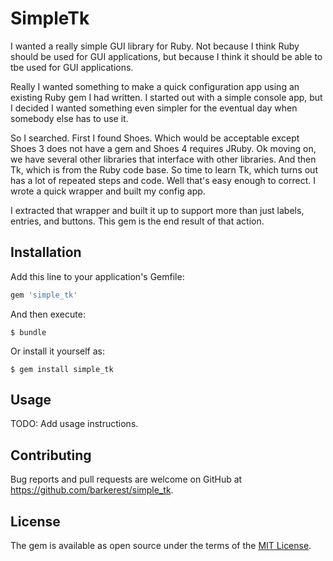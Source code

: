 # SimpleTk

I wanted a really simple GUI library for Ruby.  Not because I think Ruby should be used for GUI
applications, but because I think it should be able to tbe used for GUI applications.

Really I wanted something to make a quick configuration app using an existing Ruby gem I had 
written. I started out with a simple console app, but I decided I wanted something even simpler
for the eventual day when somebody else has to use it.

So I searched.  First I found Shoes.  Which would be acceptable except Shoes 3 does not have a gem
and Shoes 4 requires JRuby.  Ok moving on, we have several other libraries that interface with other
libraries.  And then Tk, which is from the Ruby code base.  So time to learn Tk, which turns out has
a lot of repeated steps and code.  Well that's easy enough to correct.  I wrote a quick wrapper and
built my config app.

I extracted that wrapper and built it up to support more than just labels, entries, and buttons.
This gem is the end result of that action.

## Installation

Add this line to your application's Gemfile:

```ruby
gem 'simple_tk'
```

And then execute:

    $ bundle

Or install it yourself as:

    $ gem install simple_tk

## Usage

TODO: Add usage instructions.


## Contributing

Bug reports and pull requests are welcome on GitHub at https://github.com/barkerest/simple_tk.


## License

The gem is available as open source under the terms of the [MIT License](http://opensource.org/licenses/MIT).

